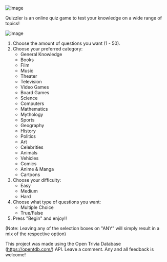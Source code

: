 ![image](https://user-images.githubusercontent.com/61356329/150190244-cf72f538-0589-4177-b66c-d3087051c447.png)

Quizzler is an online quiz game to test your knowledge on a wide range of topics!

![image](https://user-images.githubusercontent.com/61356329/150190132-b2e55640-0402-438e-9ad5-9216f72412ae.png)

1. Choose the amount of questions you want (1 - 50).
2. Choose your preferred category:
	* General Knowledge
	* Books
	* Film
	* Music
	* Theater
	* Television
	* Video Games
	* Board Games
	* Science
	* Computers
	* Mathematics
	* Mythology
	* Sports
	* Geography
	* History
	* Politics
	* Art
	* Celebrities
	* Animals
	* Vehicles
	* Comics
	* Anime & Manga
	* Cartoons
3. Choose your difficulty:
	* Easy
	* Medium
	* Hard
4. Choose what type of questions you want:
	* Multiple Choice
	* True/False
5. Press "Begin" and enjoy!!

(Note: Leaving any of the selection boxes on "ANY" will simply result in a mix of the respective option)

This project was made using the Open Trivia Database (https://opentdb.com/) API. 
Leave a comment. Any and all feedback is welcome!
